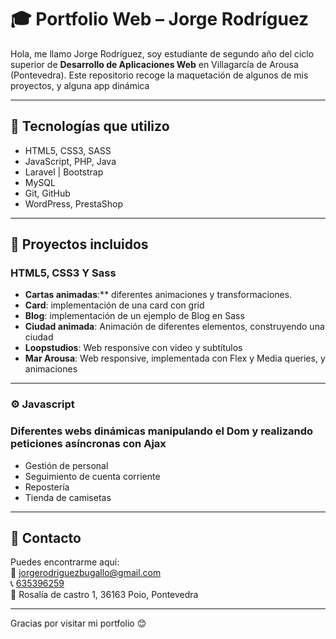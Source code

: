# 🎓 Portfolio Web – Jorge Rodríguez

Hola, me llamo Jorge Rodríguez, soy estudiante de segundo año del ciclo superior de **Desarrollo de Aplicaciones Web** en Villagarcía de Arousa (Pontevedra). Este repositorio recoge la maquetación de algunos de mis proyectos, y alguna app dinámica

---

## 🚀 Tecnologías que utilizo

- HTML5, CSS3, SASS 
- JavaScript, PHP, Java  
- Laravel | Bootstrap  
- MySQL  
- Git, GitHub  
- WordPress, PrestaShop 

---

## 📁 Proyectos incluidos

### HTML5, CSS3 Y Sass
- **Cartas animadas**:** diferentes animaciones y transformaciones.
- **Card**: implementación de una card con grid
- **Blog**: implementación de un ejemplo de Blog en Sass
- **Ciudad animada**: Animación de diferentes elementos, construyendo una ciudad
- **Loopstudios**: Web responsive con video y subtítulos
- **Mar Arousa**: Web responsive, implementada con Flex y Media queries, y animaciones 

---

### ⚙️ Javascript

### Diferentes webs dinámicas manipulando el Dom y realizando peticiones asíncronas con Ajax
- Gestión  de personal
- Seguimiento de cuenta corriente
- Repostería
- Tienda de camisetas

---

## 🔗 Contacto

Puedes encontrarme aquí:  
📧 [jorgerodriguezbugallo@gmail.com](mailto:jorgerodriguezbugallo@gmail.com)  
📞 [635396259](tel:+34635396259)  
📍 Rosalía de castro 1, 36163 Poio, Pontevedra  

---

Gracias por visitar mi portfolio 😊  
